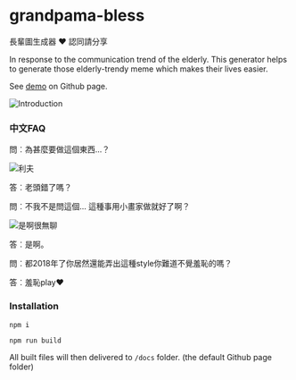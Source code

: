 # grandpama-bless
長輩圖生成器 ❤ 認同請分享

In response to the communication trend of the elderly. This generator helps to generate those elderly-trendy meme which makes their lives easier.

See [demo](https://shawtim.github.io/grandpama-bless/) on Github page.

![Introduction](https://shawtim.github.io/grandpama-bless/intro.png)

### 中文FAQ
問︰為甚麼要做這個東西...？

![利夫](https://shawtim.github.io/grandpama-bless/wrys.png)

答︰老頭錯了嗎？

問︰不我不是問這個... 這種事用小畫家做就好了啊？

![是啊很無聊](https://shawtim.github.io/grandpama-bless/tie.png)

答︰是啊。

問︰都2018年了你居然還能弄出這種style你難道不覺羞恥的嗎？

答︰羞恥play❤

### Installation
`npm i`

`npm run build`

All built files will then delivered to `/docs` folder. (the default Github page folder)
